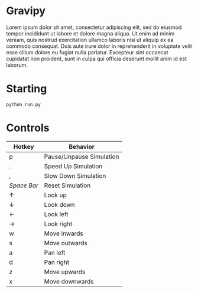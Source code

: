 # Gravipy

Lorem ipsum dolor sit amet, consectetur adipiscing elit, sed do eiusmod tempor incididunt ut 
labore et dolore magna aliqua. Ut enim ad minim veniam, quis nostrud exercitation ullamco laboris 
nisi ut aliquip ex ea commodo consequat. Duis aute irure dolor in reprehenderit in voluptate velit 
esse cillum dolore eu fugiat nulla pariatur. Excepteur sint occaecat cupidatat non proident, sunt in culpa 
qui officia deserunt mollit anim id est laborum.

# Starting

    python run.py
    
# Controls


|      **Hotkey**         |             **Behavior**                   |
|-------------------------|--------------------------------------------|
|         p               |    Pause/Unpause Simulation                |
|         .               |    Speed Up Simulation                     |
|         ,               |    Slow Down Simulation                    |
|       _Space Bar_       |    Reset Simulation                        |
|         ↑               |    Look up                                 |
|         ↓               |    Look down                               |
|         ←               |    Look left                               |
|         →               |    Look right                              |
|         w               |    Move inwards                            |
|         s               |    Move outwards                           |
|         a               |    Pan left                                |
|         d               |    Pan right                               |
|         z               |    Move upwards                            |
|         x               |    Move downwards                          |